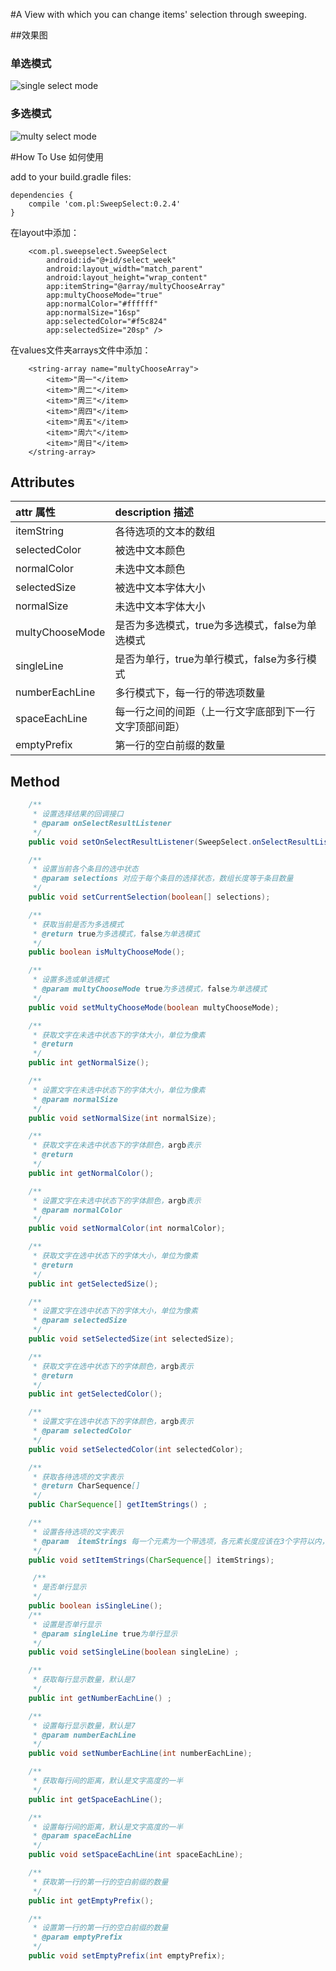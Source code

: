 #A View with which you can change items' selection through sweeping.

##效果图
### 单选模式
![single select mode](https://raw.githubusercontent.com/l465659833/SweepSelect/master/art/single_select.gif)

### 多选模式
![multy select mode](https://raw.githubusercontent.com/l465659833/SweepSelect/master/art/multi_select.gif)


#How To Use 如何使用

add to your build.gradle files:

```
dependencies {
    compile 'com.pl:SweepSelect:0.2.4'
}
```

在layout中添加：
```
    <com.pl.sweepselect.SweepSelect
        android:id="@+id/select_week"
        android:layout_width="match_parent"
        android:layout_height="wrap_content"
        app:itemString="@array/multyChooseArray"
        app:multyChooseMode="true"
        app:normalColor="#ffffff"
        app:normalSize="16sp"
        app:selectedColor="#f5c824"
        app:selectedSize="20sp" />
```

在values文件夹arrays文件中添加：

```
    <string-array name="multyChooseArray">
        <item>"周一"</item>
        <item>"周二"</item>
        <item>"周三"</item>
        <item>"周四"</item>
        <item>"周五"</item>
        <item>"周六"</item>
        <item>"周日"</item>
    </string-array>
```

## Attributes

| attr 属性          | description 描述 |
|:---				 |:---|
| itemString  	     | 各待选项的文本的数组 |
| selectedColor	 	 | 被选中文本颜色 |
| normalColor 		 | 未选中文本颜色 |
| selectedSize 			 |  被选中文本字体大小 |
| normalSize 	 |  未选中文本字体大小 |
| multyChooseMode | 是否为多选模式，true为多选模式，false为单选模式 |
| singleLine | 是否为单行，true为单行模式，false为多行模式 |
| numberEachLine | 多行模式下，每一行的带选项数量 |
| spaceEachLine |  每一行之间的间距（上一行文字底部到下一行文字顶部间距） |
| emptyPrefix | 第一行的空白前缀的数量 |

## Method
```java
    /**
     * 设置选择结果的回调接口
     * @param onSelectResultListener
     */
    public void setOnSelectResultListener(SweepSelect.onSelectResultListener onSelectResultListener);

    /**
     * 设置当前各个条目的选中状态
     * @param selections 对应于每个条目的选择状态，数组长度等于条目数量
     */
    public void setCurrentSelection(boolean[] selections);

    /**
     * 获取当前是否为多选模式
     * @return true为多选模式，false为单选模式
     */
    public boolean isMultyChooseMode();

    /**
     * 设置多选或单选模式
     * @param multyChooseMode true为多选模式，false为单选模式
     */
    public void setMultyChooseMode(boolean multyChooseMode);

    /**
     * 获取文字在未选中状态下的字体大小，单位为像素
     * @return
     */
    public int getNormalSize();

    /**
     * 设置文字在未选中状态下的字体大小，单位为像素
     * @param normalSize
     */
    public void setNormalSize(int normalSize);

    /**
     * 获取文字在未选中状态下的字体颜色，argb表示
     * @return
     */
    public int getNormalColor();

    /**
     * 设置文字在未选中状态下的字体颜色，argb表示
     * @param normalColor
     */
    public void setNormalColor(int normalColor);

    /**
     * 获取文字在选中状态下的字体大小，单位为像素
     * @return
     */
    public int getSelectedSize();

    /**
     * 设置文字在选中状态下的字体大小，单位为像素
     * @param selectedSize
     */
    public void setSelectedSize(int selectedSize);

    /**
     * 获取文字在选中状态下的字体颜色，argb表示
     * @return
     */
    public int getSelectedColor();

    /**
     * 设置文字在选中状态下的字体颜色，argb表示
     * @param selectedColor
     */
    public void setSelectedColor(int selectedColor);

    /**
     * 获取各待选项的文字表示
     * @return CharSequence[]
     */
    public CharSequence[] getItemStrings() ;

    /**
     * 设置各待选项的文字表示
     * @param  itemStrings 每一个元素为一个带选项，各元素长度应该在3个字符以内，否则不好看
     */
    public void setItemStrings(CharSequence[] itemStrings);

     /**
     * 是否单行显示
     */
    public boolean isSingleLine();
    /**
     * 设置是否单行显示
     * @param singleLine true为单行显示
     */
    public void setSingleLine(boolean singleLine) ;

    /**
     * 获取每行显示数量，默认是7
     */
    public int getNumberEachLine() ;

    /**
     * 设置每行显示数量，默认是7
     * @param numberEachLine
     */
    public void setNumberEachLine(int numberEachLine);

    /**
     * 获取每行间的距离，默认是文字高度的一半
     */
    public int getSpaceEachLine();

    /**
     * 设置每行间的距离，默认是文字高度的一半
     * @param spaceEachLine
     */
    public void setSpaceEachLine(int spaceEachLine);

    /**
     * 获取第一行的第一行的空白前缀的数量
     */
    public int getEmptyPrefix();

    /**
     * 设置第一行的第一行的空白前缀的数量
     * @param emptyPrefix
     */
    public void setEmptyPrefix(int emptyPrefix);

```